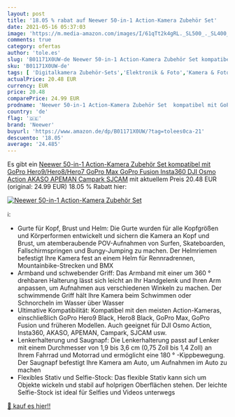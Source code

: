 ```yaml
---
layout: post
title: '18.05 % rabat auf Neewer 50-in-1 Action-Kamera Zubehör Set'
date: 2021-05-16 05:37:03
image: 'https://m.media-amazon.com/images/I/61qTt2k4gRL._SL500_._SL400_.jpg'
comments: true
category: ofertas
author: 'tole.es'
slug: 'B01171X0UW-de Neewer 50-in-1 Action-Kamera Zubehör Set kompatibel mit...'
sku: 'B01171X0UW-de'
tags: [ 'Digitalkamera Zubehör-Sets','Elektronik & Foto','Kamera & Foto','Kamera- & Fotozubehör','Zubehör für Kameras','neewer', ]
actualPrice: 20.48 EUR
currency: EUR
price: 20.48
comparePrice: 24.99 EUR
prodname: 'Neewer 50-in-1 Action-Kamera Zubehör Set  kompatibel mit GoPro Hero9/Hero8/Hero7  GoPro Max  GoPro Fusion  Insta360  DJI Osmo Action  AKASO  APEMAN  Campark  SJCAM'
country: 'de'
flag: '🇩🇪'
brand: 'Neewer'
buyurl: 'https://www.amazon.de/dp/B01171X0UW/?tag=tolees0ca-21'
descuento: '18.05'
average: '24.485'
---
```


Es gibt ein [Neewer 50-in-1 Action-Kamera Zubehör Set  kompatibel mit GoPro Hero9/Hero8/Hero7  GoPro Max  GoPro Fusion  Insta360  DJI Osmo Action  AKASO  APEMAN  Campark  SJCAM](https://www.amazon.de/dp/B01171X0UW/?tag=tolees0ca-21) mit aktuellem Preis 20.48 EUR (original: 24.99 EUR) 18.05 % Rabatt hier:

[![Neewer 50-in-1 Action-Kamera Zubehör Set](https://m.media-amazon.com/images/I/61qTt2k4gRL._SL500_._SL400_.jpg)](https://www.amazon.de/dp/B01171X0UW/?tag=tolees0ca-21)

ℹ️:

- Gurte für Kopf, Brust und Helm: Die Gurte wurden für alle Kopfgrößen und Körperformen entwickelt und sichern die Kamera an Kopf und Brust, um atemberaubende POV-Aufnahmen von Surfen, Skateboarden, Fallschirmspringen und Bungy-Jumping zu machen. Der Helmriemen befestigt Ihre Kamera fest an einem Helm für Rennradrennen, Mountainbike-Strecken und BMX
- Armband und schwebender Griff: Das Armband mit einer um 360 ° drehbaren Halterung lässt sich leicht an Ihr Handgelenk und Ihren Arm anpassen, um Aufnahmen aus verschiedenen Winkeln zu machen. Der schwimmende Griff hält Ihre Kamera beim Schwimmen oder Schnorcheln im Wasser über Wasser
- Ultimative Kompatibilität: Kompatibel mit den meisten Action-Kameras, einschließlich GoPro Hero9 Black, Hero8 Black, GoPro Max, GoPro Fusion und früheren Modellen. Auch geeignet für DJI Osmo Action, Insta360, AKASO, APEMAN, Campark, SJCAM usw.
- Lenkerhalterung und Saugnapf: Die Lenkerhalterung passt auf Lenker mit einem Durchmesser von 1,9 bis 3,6 cm (0,75 Zoll bis 1,4 Zoll) an Ihrem Fahrrad und Motorrad und ermöglicht eine 180 ° -Kippbewegung. Der Saugnapf befestigt Ihre Kamera am Auto, um Aufnahmen im Auto zu machen
- Flexibles Stativ und Selfie-Stock: Das flexible Stativ kann sich um Objekte wickeln und stabil auf holprigen Oberflächen stehen. Der leichte Selfie-Stock ist ideal für Selfies und Videos unterwegs

[🛒 kauf es hier!!](https://www.amazon.de/dp/B01171X0UW/?tag=tolees0ca-21)
